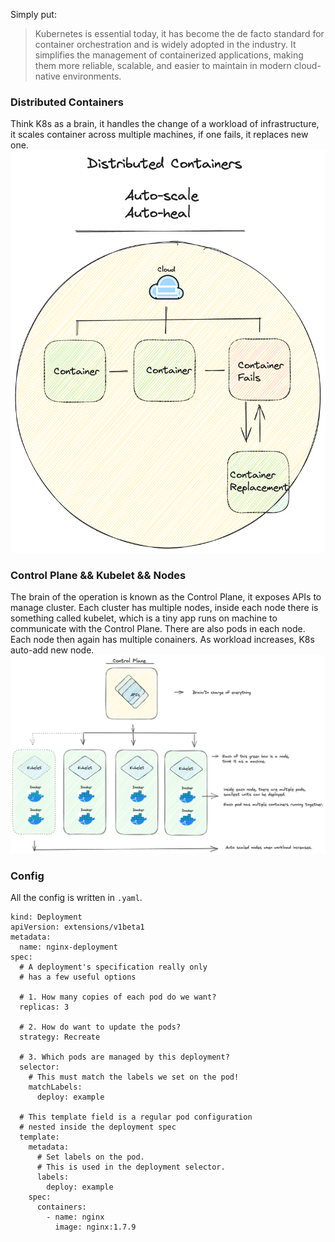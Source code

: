 Simply put:
> Kubernetes is essential today, it has become the de facto standard for container orchestration and is widely adopted in the industry. It simplifies the management of containerized applications, making them more reliable, scalable, and easier to maintain in modern cloud-native environments.

### Distributed Containers
Think K8s as a brain, it handles the change of a workload of infrastructure, it scales container across multiple machines, if one fails, it replaces new one.
![Distributed containers](images/k8s-1.png)

### Control Plane && Kubelet && Nodes
The brain of the operation is known as the Control Plane, it exposes APIs to manage cluster. Each cluster has multiple nodes, inside each node there is something called kubelet, which is a tiny app runs on machine to communicate with the Control Plane. There are also pods in each node. Each node then again has multiple conainers. As workload increases, K8s auto-add new node.
![k8s](images/k8s-2.png)

### Config
All the config is written in `.yaml`.
```
kind: Deployment
apiVersion: extensions/v1beta1
metadata:
  name: nginx-deployment
spec:
  # A deployment's specification really only 
  # has a few useful options
  
  # 1. How many copies of each pod do we want?
  replicas: 3

  # 2. How do want to update the pods?
  strategy: Recreate

  # 3. Which pods are managed by this deployment?
  selector:
    # This must match the labels we set on the pod!
    matchLabels:
      deploy: example
  
  # This template field is a regular pod configuration 
  # nested inside the deployment spec
  template:
    metadata:
      # Set labels on the pod.
      # This is used in the deployment selector.
      labels:
        deploy: example
    spec:
      containers:
        - name: nginx
          image: nginx:1.7.9
```
